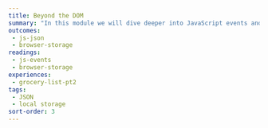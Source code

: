 ```yaml
---
title: Beyond the DOM
summary: "In this module we will dive deeper into JavaScript events and explore ways to store data in the browser."
outcomes:
 - js-json
 - browser-storage
readings:
 - js-events
 - browser-storage
experiences:
 - grocery-list-pt2
tags:
 - JSON
 - local storage
sort-order: 3
---
```

